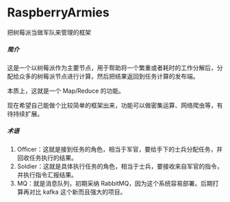 # RaspberryArmies

把树莓派当做军队来管理的框架

##### 简介

这是一个以树莓派作为主要节点，用于帮助将一个繁重或者耗时的工作分解后，分配给众多的树莓派节点进行计算，然后把结果返回到任务计算的发布端。

本质上，这就是一个 Map/Reduce 的功能。

现在希望自己能做个比较简单的框架出来，功能可以做密集运算、网络爬虫等，有待持续扩展。

##### 术语

1. Officer：这就是接到任务的角色，相当于军官，要给手下的士兵分配任务，并回收任务执行的结果。
1. Soldier：这就是具体执行任务的角色，相当于士兵，要接收来自军官的指令，并执行指令汇报结果。
1. MQ：就是消息队列，初期采纳 RabbitMQ，因为这个系统容易部署。后期打算再对比 kafka 这个新而且强大的项目。

